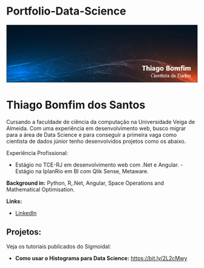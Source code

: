 # Portfolio-Data-Science
<p align="center">
  <img src="Capa2.png" >
</p>
<h1> Thiago Bomfim dos Santos</h1>

Cursando a faculdade de ciência da computação na Universidade Veiga de Almeida.
Com uma experiência em desenvolvimento web, busco migrar para a área de Data Science e para conseguir a primeira vaga como cientista de dados júnior tenho desenvolvidos projetos como os abaixo. 

Experiência Profissional:
  - Estágio no TCE-RJ em desenvolvimento web com .Net e Angular.
   -Estágio na IplanRio em BI com Qlik Sense, Metaware.

**Background in:** Python, R,.Net, Angular, Space Operations and Mathematical Optimisation.

**Links:**
* [LinkedIn](https://www.linkedin.com/in/thiago-bomfim-3aa167183/)

## Projetos:
Veja os tutoriais publicados do Sigmoidal:

* **Como usar o Histograma para Data Science:** https://bit.ly/2L2cMwy
